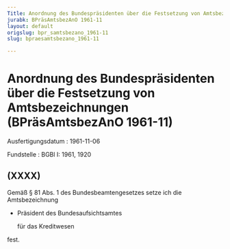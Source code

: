 ```yaml
---
Title: Anordnung des Bundespräsidenten über die Festsetzung von Amtsbezeichnungen
jurabk: BPräsAmtsbezAnO 1961-11
layout: default
origslug: bpr_samtsbezano_1961-11
slug: bpraesamtsbezano_1961-11

---
```


# Anordnung des Bundespräsidenten über die Festsetzung von Amtsbezeichnungen (BPräsAmtsbezAnO 1961-11)

Ausfertigungsdatum
:   1961-11-06

Fundstelle
:   BGBl I: 1961, 1920

## (XXXX)

Gemäß § 81 Abs. 1 des Bundesbeamtengesetzes setze ich die
Amtsbezeichnung

*   Präsident des Bundesaufsichtsamtes

    für das Kreditwesen



fest.

